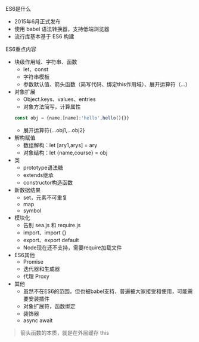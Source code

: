 ES6是什么
* 2015年6月正式发布
* 使用 babel 语法转换器，支持低端浏览器
* 流行库基本基于 ES6 构建

ES6重点内容
* 块级作用域、字符串、函数
  * let、const
  * 字符串模板
  * 参数默认值、箭头函数（简写代码、绑定this作用域）、展开运算符（...）
* 对象扩展
  * Object.keys、values、entries
  * 对象方法简写，计算属性
  ```js
  const obj = {name,[name]:'hello',hello(){}}
  ```
  * 展开运算符{...obj1,...obj2}
* 解构赋值
  * 数组解构：let [ary1,arys] = ary
  * 对象结构：let {name,course} = obj
* 类
  * prototype语法糖
  * extends继承
  * constructor构造函数
* 新数据结果
  * set，元素不可重复
  * map
  * symbol
* 模块化
  * 告别 sea.js 和 require.js
  * import、import {}
  * export、export default
  * Node现在还不支持，需要require加载文件
* ES6其他
  * Promise
  * 迭代器和生成器
  * 代理 Proxy
* 其他
  * 虽然不在ES6的范围，但也被babel支持，普遍被大家接受和使用，可能需要安装插件
  * 对象扩展符，函数绑定
  * 装饰器
  * async await

> 箭头函数的本质，就是在外层缓存 this